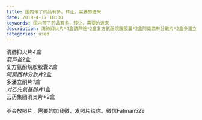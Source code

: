 ```yaml
---
title: 国内带了药品有多，转让，需要的进来
date: 2019-4-17 18:30
keywords: 国内带了药品有多，转让，需要的进来
description: 清肺抑火片*4盒葫芦爸*2盒复方氨酚烷胺胶囊*2盒阿莫西林分散片*2盒多潘立酮片*1盒对乙先氨基酚片*1盒云药集团消炎片*2盒不会放照片，需要的加我微，发照片给你。微信Fatman529
categories: used
---
```

<td class="t_f" id="postmessage_3531588">

清肺抑火片*4盒<br/>
葫芦爸*2盒<br/>
复方氨酚烷胺胶囊*2盒<br/>
阿莫西林分散片*2盒<br/>
多潘立酮片*1盒<br/>
对乙先氨基酚片*1盒<br/>
云药集团消炎片*2盒<br/>
<br/>
不会放照片，需要的加我微，发照片给你。微信Fatman529</td>
